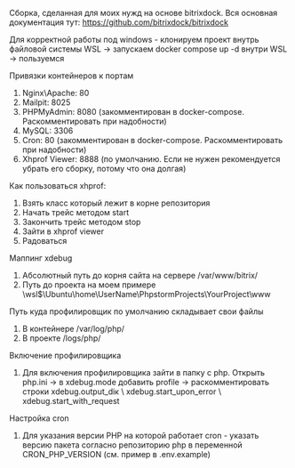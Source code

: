 Сборка, сделанная для моих нужд на основе bitrixdock. Вся основная документация тут:
https://github.com/bitrixdock/bitrixdock

Для корректной работы под windows - клонируем проект внутрь файловой системы WSL -> запускаем docker compose up -d внутри WSL -> пользуемся

Привязки контейнеров к портам
1) Nginx\Apache: 80
2) Mailpit: 8025
3) PHPMyAdmin: 8080 (закомментирован в docker-compose. Раскомментировать при надобности)
4) MySQL: 3306
5) Cron: 80 (закомментирован в docker-compose. Раскомментировать при надобности)
6) Xhprof Viewer: 8888 (по умолчанию. Если не нужен рекомендуется убрать его сборку, потому что она долгая)

Как пользоваться xhprof:
1) Взять класс который лежит в корне репозитория
2) Начать трейс методом start
3) Закончить трейс методом stop
4) Зайти в xhprof viewer
5) Радоваться

Маппинг xdebug
1) Абсолютный путь до корня сайта на сервере /var/www/bitrix/
2) Путь до проекта на моем примере \\wsl$\Ubuntu\home\UserName\PhpstormProjects\YourProject\www

Путь куда профилировщик по умолчанию складывает свои файлы
1) В контейнере /var/log/php/
2) В проекте /logs/php/

Включение профилировщика
1) Для включения профилировщика зайти в папку с php. Открыть php.ini -> в xdebug.mode добавить profile -> раскомментировать строки xdebug.output_diк \ xdebug.start_upon_error \ xdebug.start_with_request

Настройка cron
1) Для указания версии PHP на которой работает cron - указать версию пакета согласно репозиторию php в переменной CRON_PHP_VERSION (см. пример в .env.example)

